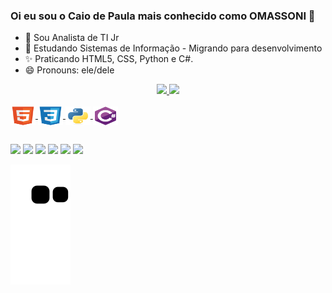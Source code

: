 ### Oi eu sou o Caio de Paula mais conhecido como OMASSONI 👋

- 🔭 Sou Analista de TI Jr
- 🌱 Estudando Sistemas de Informação - Migrando para desenvolvimento
- ✨ Praticando HTML5, CSS, Python e C#.
- 😄 Pronouns: ele/dele
<div align="center">
  <a href="https://github.com/0MASSONI">
  <img height="180em" src="https://github-readme-stats.vercel.app/api?username=0MASSONI&show_icons=true&theme=dracula&include_all_commits=true&count_private=true"/>
  <img height="180em" src="https://github-readme-stats.vercel.app/api/top-langs/?username=0MASSONI&layout=compact&langs_count=7&theme=dracula"/>
</div>
 <div style="display: inline_block"><br>
  <img align="center" alt="Mass-HTML" height="30" width="40" src="https://raw.githubusercontent.com/devicons/devicon/master/icons/html5/html5-original.svg">
  <img align="center" alt="Mass-CSS" height="30" width="40" src="https://raw.githubusercontent.com/devicons/devicon/master/icons/css3/css3-original.svg">
  <img align="center" alt="Mass-Python" height="30" width="40" src="https://raw.githubusercontent.com/devicons/devicon/master/icons/python/python-original.svg">
  <img align="center" alt="Mass-Csharp" height="30" width="40" src="https://raw.githubusercontent.com/devicons/devicon/master/icons/csharp/csharp-original.svg">
  
</div>
  
  ##
  
  <div> 
  <a href="https://www.youtube.com/channel/" target="_blank"><img src="https://img.shields.io/badge/YouTube-FF0000?style=for-the-badge&logo=youtube&logoColor=white" target="_blank"></a>
  <a href="https://instagram.com/omassoni" target="_blank"><img src="https://img.shields.io/badge/-Instagram-%23E4405F?style=for-the-badge&logo=instagram&logoColor=white" target="_blank"></a>
 	<a href="https://www.twitch.tv/omassoni" target="_blank"><img src="https://img.shields.io/badge/Twitch-9146FF?style=for-the-badge&logo=twitch&logoColor=white" target="_blank"></a>
 <a href="https://discord.gg/79kzF2wAgk" target="_blank"><img src="https://img.shields.io/badge/Discord-7289DA?style=for-the-badge&logo=discord&logoColor=white" target="_blank"></a> 
  <a href = "mailto:contato.omassoni@gmail.com"><img src="https://img.shields.io/badge/-Gmail-%23333?style=for-the-badge&logo=gmail&logoColor=white" target="_blank"></a>
  <a href="https://www.linkedin.com/in/omassoni" target="_blank"><img src="https://img.shields.io/badge/-LinkedIn-%230077B5?style=for-the-badge&logo=linkedin&logoColor=white" target="_blank"></a> 
 
  ![Snake animation](https://github.com/0MASSONI/0MASSONI/blob/output/github-contribution-grid-snake.svg)
 
</div>
  

